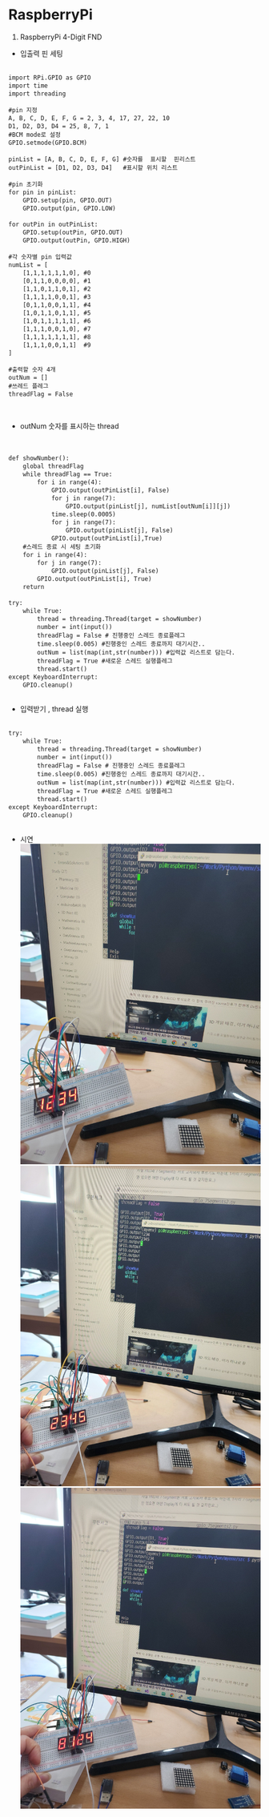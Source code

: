 # RaspberryPi 

1. RaspberryPi 4-Digit FND
  - 입출력 핀 세팅
<pre>
<code>
import RPi.GPIO as GPIO
import time
import threading

#pin 지정
A, B, C, D, E, F, G = 2, 3, 4, 17, 27, 22, 10
D1, D2, D3, D4 = 25, 8, 7, 1
#BCM mode로 설정
GPIO.setmode(GPIO.BCM)

pinList = [A, B, C, D, E, F, G] #숫자를  표시할  핀리스트
outPinList = [D1, D2, D3, D4]   #표시할 위치 리스트

#pin 초기화
for pin in pinList:
	GPIO.setup(pin, GPIO.OUT)
	GPIO.output(pin, GPIO.LOW)

for outPin in outPinList:
	GPIO.setup(outPin, GPIO.OUT)
	GPIO.output(outPin, GPIO.HIGH)

#각 숫자별 pin 입력값
numList = [
	[1,1,1,1,1,1,0], #0
	[0,1,1,0,0,0,0], #1
	[1,1,0,1,1,0,1], #2
	[1,1,1,1,0,0,1], #3
	[0,1,1,0,0,1,1], #4
	[1,0,1,1,0,1,1], #5
	[1,0,1,1,1,1,1], #6
	[1,1,1,0,0,1,0], #7
	[1,1,1,1,1,1,1], #8
	[1,1,1,0,0,1,1]  #9
]

#출력할 숫자 4개
outNum = []
#쓰레드 플레그
threadFlag = False

</code>
</pre>
  - outNum 숫자를 표시하는 thread
<pre>
<code>

def showNumber():
	global threadFlag
	while threadFlag == True:
		for i in range(4):
			GPIO.output(outPinList[i], False)
			for j in range(7):
				GPIO.output(pinList[j], numList[outNum[i]][j])
			time.sleep(0.0005)
			for j in range(7):
				GPIO.output(pinList[j], False)
			GPIO.output(outPinList[i],True)
	#스레드 종료 시 세팅 초기화
	for i in range(4):
		for j in range(7):
			GPIO.output(pinList[j], False)
		GPIO.output(outPinList[i], True)
	return

try:
	while True:
		thread = threading.Thread(target = showNumber)
		number = int(input())
		threadFlag = False # 진행중인 스레드 종료플레그
		time.sleep(0.005) #진행중인 스레드 종료까지 대기시간..
		outNum = list(map(int,str(number))) #입력값 리스트로 담는다.
		threadFlag = True #새로운 스레드 실행플레그
		thread.start()
except KeyboardInterrupt:
	GPIO.cleanup()
</code>
</pre>
 
  - 입력받기 , thread 실행
<pre>
<code>
try:
	while True:
		thread = threading.Thread(target = showNumber)
		number = int(input())
		threadFlag = False # 진행중인 스레드 종료플레그
		time.sleep(0.005) #진행중인 스레드 종료까지 대기시간..
		outNum = list(map(int,str(number))) #입력값 리스트로 담는다.
		threadFlag = True #새로운 스레드 실행플레그
		thread.start()
except KeyboardInterrupt:
	GPIO.cleanup()
</code>
</pre>

- 시연<br>
 ![이미지1](https://github.com/JongWon112/RaspberryPi/blob/main/images/fndImg1.jpg) <br>
 ![이미지2](https://github.com/JongWon112/RaspberryPi/blob/main/images/fndImg2.jpg) <br>
 ![이미지3](https://github.com/JongWon112/RaspberryPi/blob/main/images/fndImg3.jpg) <br>
 
